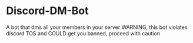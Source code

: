 # Discord-DM-Bot
A bot that dms all your members in your server WARNING, this bot violates discord TOS and COULD get you banned, proceed with caution 
